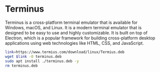 # Terminus

Terminus is a cross-platform terminal emulator that is available for Windows, macOS, and Linux. It is a modern terminal emulator that is designed to be easy to use and highly customizable. It is built on top of Electron, which is a popular framework for building cross-platform desktop applications using web technologies like HTML, CSS, and JavaScript.

```bash
link=https://www.termius.com/download/linux/Termius.deb
wget $link -O terminus.deb
sudo apt install ./terminus.deb -y
rm terminus.deb
```
